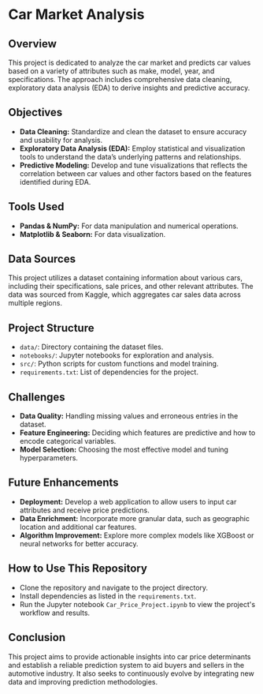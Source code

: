 # Car Market Analysis

## Overview
This project is dedicated to analyze the car market and predicts car values based on a variety of attributes such as make, model, year, and specifications. The approach includes comprehensive data cleaning, exploratory data analysis (EDA) to derive insights and predictive accuracy.

## Objectives
- **Data Cleaning:** Standardize and clean the dataset to ensure accuracy and usability for analysis.
- **Exploratory Data Analysis (EDA):** Employ statistical and visualization tools to understand the data’s underlying patterns and relationships.
- **Predictive Modeling:** Develop and tune visualizations that reflects the correlation between car values and other factors based on the features identified during EDA.

## Tools Used
- **Pandas & NumPy:** For data manipulation and numerical operations.
- **Matplotlib & Seaborn:** For data visualization.

## Data Sources
This project utilizes a dataset containing information about various cars, including their specifications, sale prices, and other relevant attributes. The data was sourced from Kaggle, which aggregates car sales data across multiple regions.

## Project Structure
- `data/`: Directory containing the dataset files.
- `notebooks/`: Jupyter notebooks for exploration and analysis.
- `src/`: Python scripts for custom functions and model training.
- `requirements.txt`: List of dependencies for the project.

## Challenges
- **Data Quality:** Handling missing values and erroneous entries in the dataset.
- **Feature Engineering:** Deciding which features are predictive and how to encode categorical variables.
- **Model Selection:** Choosing the most effective model and tuning hyperparameters.

## Future Enhancements
- **Deployment:** Develop a web application to allow users to input car attributes and receive price predictions.
- **Data Enrichment:** Incorporate more granular data, such as geographic location and additional car features.
- **Algorithm Improvement:** Explore more complex models like XGBoost or neural networks for better accuracy.

## How to Use This Repository
- Clone the repository and navigate to the project directory.
- Install dependencies as listed in the `requirements.txt`.
- Run the Jupyter notebook `Car_Price_Project.ipynb` to view the project's workflow and results.

## Conclusion
This project aims to provide actionable insights into car price determinants and establish a reliable prediction system to aid buyers and sellers in the automotive industry. It also seeks to continuously evolve by integrating new data and improving prediction methodologies.
